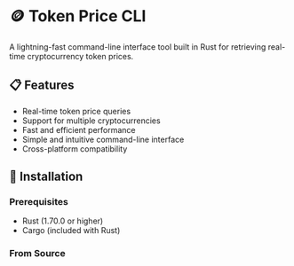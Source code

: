 # 🪙 Token Price CLI

A lightning-fast command-line interface tool built in Rust for retrieving real-time cryptocurrency token prices.

## 📋 Features

- Real-time token price queries
- Support for multiple cryptocurrencies
- Fast and efficient performance
- Simple and intuitive command-line interface
- Cross-platform compatibility

## 🚀 Installation

### Prerequisites

- Rust (1.70.0 or higher)
- Cargo (included with Rust)

### From Source 